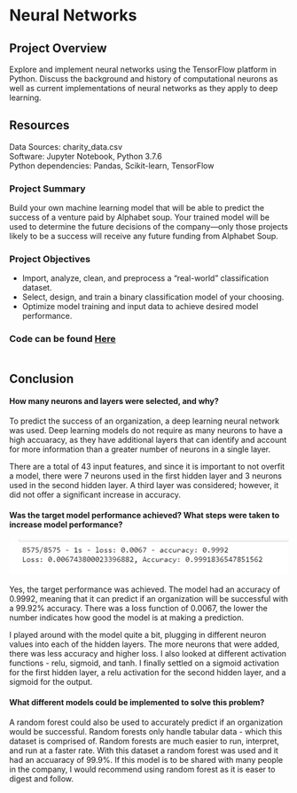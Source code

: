 # Neural Networks

## Project Overview
Explore and implement neural networks using the TensorFlow platform in Python. Discuss the background and history of computational neurons as well as current implementations of neural networks as they apply to deep learning.

## Resources
Data Sources: charity_data.csv<br>
Software: Jupyter Notebook, Python 3.7.6 <br>
Python dependencies: Pandas, Scikit-learn, TensorFlow

### Project Summary
Build your own machine learning model that will be able to predict the success of a venture paid by Alphabet soup. Your trained model will be used to determine the future decisions of the company—only those projects likely to be a success will receive any future funding from Alphabet Soup.

### Project Objectives
- Import, analyze, clean, and preprocess a “real-world” classification dataset.
- Select, design, and train a binary classification model of your choosing.
- Optimize model training and input data to achieve desired model performance.
 
### Code can be found [Here](https://github.com/hillarykrumbholz/Neural_Networks/blob/master/AlphabetSoupChallenge.ipynb)<br><br>

## Conclusion

#### How many neurons and layers were selected, and why?

To predict the success of an organization, a deep learning neural network was used. Deep learning models do not require as many neurons to have a high accuaracy, as they have additional layers that can identify and account for more information than a greater number of neurons in a single layer.

There are a total of 43 input features, and since it is important to not overfit a model, there were 7 neurons used in the first hidden layer and 3 neurons used in the second hidden layer. A third layer was considered; however, it did not offer a significant increase in accuracy. 

#### Was the target model performance achieved? What steps were taken to increase model performance?

![Loss and Accuracy](https://github.com/hillarykrumbholz/Neural_Networks/blob/master/Images/Accuarcy_Loss.png)<br>

Yes, the target performance was achieved. The model had an accuracy of 0.9992, meaning that it can predict if an organization will be successful with a 99.92% accuracy. There was a loss function of 0.0067, the lower the number indicates how good the model is at making a prediction. 

I played around with the model quite a bit, plugging in different neuron values into each of the hidden layers. The more neurons that were added, there was less accuracy and higher loss. I also looked at different activation functions - relu, sigmoid, and tanh. I finally settled on a sigmoid activation for the first hidden layer, a relu activation for the second hidden layer, and a sigmoid for the output. 

#### What different models could be implemented to solve this problem?

A random forest could also be used to accurately predict if an organization would be successful. Random forests only handle tabular data - which this dataset is comprised of. Random forests are much easier to run, interpret, and run at a faster rate. With this dataset a random forest was used and it had an accuaracy of 99.9%. If this model is to be shared with many people in the company, I would recommend using random forest as it is easer to digest and follow. 




